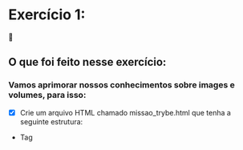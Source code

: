 # Exercício 1:
:rocket:

## O que foi feito nesse exercício:

### Vamos aprimorar nossos conhecimentos sobre images e volumes, para isso:

- [x] Crie um arquivo HTML chamado missao_trybe.html que tenha a seguinte estrutura:

* Tag <title> com o seguinte texto "Trybe";
* Tag <h1> com o seguinte texto "Missão da Trybe";
* Tag <p> com o seguinte texto "Gerar oportunidade para pessoas";
* Salve o arquivo em qualquer lugar da sua máquina com a extensão html

- [x] Crie um container para manter um servidor httpd:2.4 Apache e vincule sua porta interna com a porta 4545 da sua máquina local.

- [x] Após criar o container, acesse a página HTML que está rodando no servidor em seu browser.

- [x] Acesse o arquivo missao_trybe.html e acrescente a tag <p> com o seguinte texto: "Nosso negócio é GENTE! #VQV";

- [x] Obtenha o id do container httpd:2.4;

- [x] Obtenha o Mounts através da propriedade Source, que deve mostrar o volume desse container no Docker Host;

- [x] Agora pare o container httpd:2.4;

- [x] Exclua o seu container;

- [x] Verifique se a pasta onde você salvou o arquivo html permanece no mesmo lugar;

- [x] Obtenha o IMAGE ID do servidor;

- [x] Depois de obter o IMAGE ID, exclua a imagem.


